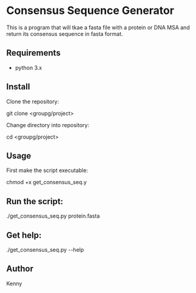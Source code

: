 # Consensus Sequence Generator

This is a program that will tkae a fasta file with a protein or DNA MSA and return its consensus sequence in fasta format.

## Requirements
* python 3.x

## Install

Clone the repository:

git clone <groupg/project>

Change directory into repository:

cd <groupg/project> 

## Usage

First make the script executable:

chmod +x get_consensus_seq.y 
## Run the script:
./get_consensus_seq.py protein.fasta
## Get help:

./get_consensus_seq.py --help 

## Author
Kenny

